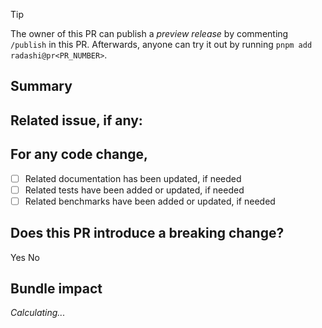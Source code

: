 <!--
  Please write in English.
  Please follow the template, all sections are required.
  Consider opening a feature request first to get your change idea approved.
-->

> [!TIP]
> The owner of this PR can publish a _preview release_ by commenting `/publish` in this PR. Afterwards, anyone can try it out by running `pnpm add radashi@pr<PR_NUMBER>`.

## Summary

<!-- Describe what the change does and why it should be merged. -->

## Related issue, if any:

<!-- Paste issue's link or number hashtag here. -->

## For any code change,

<!-- (Change "[ ]" to "[x]" to check a box.) -->

- [ ] Related documentation has been updated, if needed
- [ ] Related tests have been added or updated, if needed
- [ ] Related benchmarks have been added or updated, if needed

## Does this PR introduce a breaking change?

<!-- (Pick one by deleting the other) -->

Yes
No

<!-- If yes, describe the impact and migration path for existing applications. -->

## Bundle impact

<!-- This is calculated in Github Actions. -->

_Calculating..._
